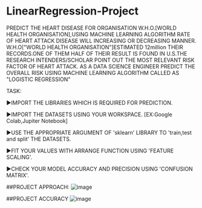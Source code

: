# LinearRegression-Project
PREDICT THE HEART DISEASE FOR ORGANISATION W.H.O.[WORLD HEALTH ORGANISATION],USING MACHINE LEARNING ALGORITHM RATE OF HEART ATTACK DISEASE WILL INCREASING OR DECREASING MANNER.
W.H.O["WORLD HEALTH ORGANISATION"]ESTIMATED 12million THEIR RECORDS.ONE OF THEM HALF OF THEIR RESULT IS FOUND IN U.S.THE RESEARCH INTENDERS/SCHOLAR POINT OUT THE MOST RELEVANT RISK FACTOR OF HEART ATTACK. AS A DATA SCIENCE ENGINEER PREDICT THE OVERALL RISK USING MACHINE LEARNING ALGORITHM CALLED AS "LOGISTIC REGRESSION" 

TASK:

▶IMPORT THE LIBRARIES WHICH IS REQUIRED FOR PREDICTION.

▶IMPORT THE DATASETS USING YOUR WORKSPACE.
[EX:Google Colab,Jupiter Notebook]

▶USE THE APPROPRIATE ARGUMENT OF 'sklearn' LIBRARY TO 'train,test and split' THE DATASETS.

▶FIT YOUR VALUES WITH ARRANGE FUNCTION USING 'FEATURE SCALING'.

▶CHECK YOUR MODEL ACCURACY AND PRECISION USING 'CONFUSION MATRIX'.

##PROJECT APPROACH:
![image](https://github.com/chviswa02/LinearRegression-Project/assets/143176195/7e6caa7f-b868-4940-b197-7bd2c5d2b2cf)

##PROJECT ACCURACY
![image](https://github.com/chviswa02/LinearRegression-Project/assets/143176195/5301f1fc-c0bd-493a-b0c8-53f07ec11a26)
